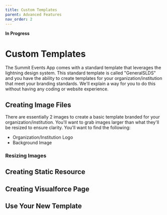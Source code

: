 ```yaml
---
title: Custom Templates
parent: Advanced Features
nav_order: 2
---
```

**In Progress**


# Custom Templates
The Summit Events App comes with a standard template that leverages the lightning design system. This standard template is called "GeneralSLDS" and you have the ability to create templates for your organization/institution that meet your branding standards. We'll explain a way for you to do this without having any coding or website experience.

## Creating Image Files
There are essentially 2 images to create a basic template branded for your organization/institution. You'll want to grab images larger than what they'll be resized to ensure clarity. You'll want to find the following:
* Organization/Institution Logo
* Background Image

### Resizing Images


## Creating Static Resource
## Creating Visualforce Page
## Use Your New Template
